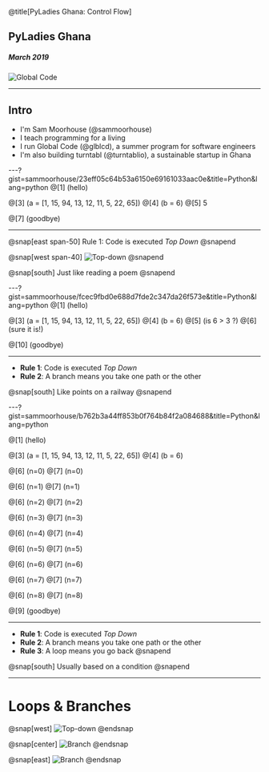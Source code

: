 @title[PyLadies Ghana: Control Flow]

## PyLadies Ghana
##### March 2019
![Global Code](GC_Logo_artwork_RGB-LOGO_colour_SMALL.png)

---
## Intro
* I'm Sam Moorhouse (@sammoorhouse)
* I teach programming for a living
* I run Global Code (@glblcd), a summer program for software engineers
* I'm also building turntabl (@turntablio), a sustainable startup in Ghana

---?gist=sammoorhouse/23eff05c64b53a6150e69161033aac0e&title=Python&lang=python
@[1] (hello)

@[3] (a = [1, 15, 94, 13, 12, 11, 5, 22, 65])
@[4] (b = 6)
@[5] 5

@[7] (goodbye)

---

@snap[east span-50]
Rule 1: Code is executed *Top Down*
@snapend

@snap[west span-40]
![Top-down](down-arrow.png)
@snapend

@snap[south]
Just like reading a poem
@snapend

---?gist=sammoorhouse/fcec9fbd0e688d7fde2c347da26f573e&title=Python&lang=python
@[1] (hello)

@[3] (a = [1, 15, 94, 13, 12, 11, 5, 22, 65])
@[4] (b = 6)
@[5] (is 6 > 3 ?)
@[6] (sure it is!)

@[10] (goodbye)

---

* **Rule 1**: Code is executed *Top Down*
* **Rule 2**: A branch means you take one path or the other

@snap[south]
Like points on a railway
@snapend

---?gist=sammoorhouse/b762b3a44ff853b0f764b84f2a084688&title=Python&lang=python

@[1] (hello)

@[3] (a = [1, 15, 94, 13, 12, 11, 5, 22, 65])
@[4] (b = 6)

@[6] (n=0)
@[7] (n=0)

@[6] (n=1)
@[7] (n=1)

@[6] (n=2)
@[7] (n=2)

@[6] (n=3)
@[7] (n=3)

@[6] (n=4)
@[7] (n=4)

@[6] (n=5)
@[7] (n=5)

@[6] (n=6)
@[7] (n=6)

@[6] (n=7)
@[7] (n=7)

@[6] (n=8)
@[7] (n=8)

@[9] (goodbye)

---

* **Rule 1**: Code is executed *Top Down*
* **Rule 2**: A branch means you take one path or the other
* **Rule 3**: A loop means you go back
@snapend

@snap[south]
Usually based on a condition
@snapend

---

# Loops & Branches

@snap[west]
![Top-down](down-arrow.png)
@endsnap

@snap[center]
![Branch](branch.png)
@endsnap

@snap[east]
![Branch](loop.png)
@endsnap
